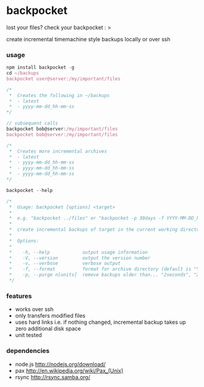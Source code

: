 # backpocket

lost your files? check your backpocket : >

create incremental timemachine style backups locally or over ssh

### usage
```js
npm install backpocket -g
cd ~/backups
backpocket user@server:/my/important/files

/*
 *  Creates the following in ~/backups
 *  - latest
 *  - yyyy-mm-dd_hh-mm-ss
*/

// subsequent calls
backpocket bob@server:/my/important/files
backpocket bob@server:/my/important/files

/*
 *  Creates more incremental archives
 *  - latest
 *  - yyyy-mm-dd_hh-mm-ss
 *  - yyyy-mm-dd_hh-mm-ss
 *  - yyyy-mm-dd_hh-mm-ss
*/

backpocket --help

/*
 *  Usage: backpocket [options] <target>
 *
 *  e.g. "backpocket ../files" or "backpocket -p 30days -f YYYY-MM-DD_hh-mm-ss user@server:files"
 *
 *  create incremental backups of target in the current working directory
 *
 *  Options:
 *
 *    -h, --help            output usage information
 *    -V, --version         output the version number
 *    -v, --verbose         verbose output
 *    -f, --format          format for archive directory (default is "YYYY-MM-DD_hh-mm-ss")
 *    -p, --purge n[units]  remove backups older than... "2seconds", "2minutes", "2hours", "2days", "2weeks"
 */
```

### features
- works over ssh
- only transfers modified files
- uses hard links i.e. if nothing changed, incremental backup takes up zero additional disk space
- unit tested

### dependencies
- node.js http://nodejs.org/download/
- pax http://en.wikipedia.org/wiki/Pax_(Unix)
- rsync http://rsync.samba.org/
